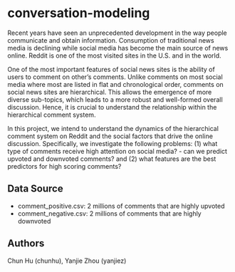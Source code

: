 # conversation-modeling

Recent years have seen an unprecedented development in the way people communicate and obtain information. Consumption of traditional news media is declining while social media has become the main source of news online. Reddit is one of the most visited sites in the U.S. and in the world.

One of the most important features of social news sites is the ability of users to comment on other’s comments. Unlike comments on most social media where most are listed in flat and chronological order, comments on social news sites are hierarchical. This allows the emergence of more diverse sub-topics, which leads to a more robust and well-formed overall discussion. Hence, it is crucial to understand the relationship within the hierarchical comment system.

In this project, we intend to understand the dynamics of the hierarchical comment system on Reddit and the social factors that drive the online discussion. Specifically, we investigate the following problems: (1) what type of comments receive high attention on social media? - can we predict upvoted and downvoted comments? and (2) what features are the best predictors for high scoring comments?

## Data Source
-	comment_positive.csv: 2 millions of comments that are highly upvoted
- comment_negative.csv: 2 millions of comments that are highly downvoted

## Authors
Chun Hu (chunhu), Yanjie Zhou (yanjiez)
